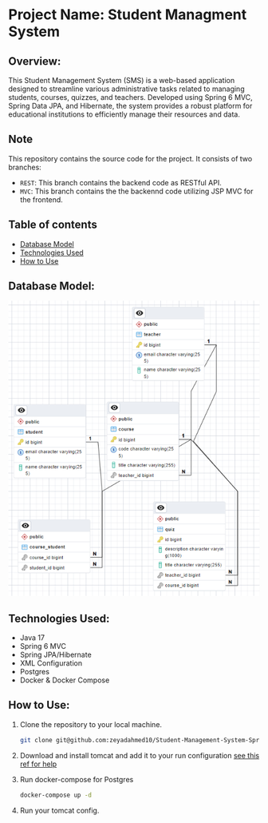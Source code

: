 # Project Name: Student Managment System

## Overview:
This Student Management System (SMS) is a web-based application designed to streamline various administrative tasks related to managing students, courses, quizzes, and teachers. Developed using Spring 6 MVC, Spring Data JPA, and Hibernate, the system provides a robust platform for educational institutions to efficiently manage their resources and data.
## Note
This repository contains the source code for the project. It consists of two branches:

- `REST`: This branch contains the backend code as RESTful API.
- `MVC`: This branch contains the the backennd code utilizing JSP MVC for the frontend.
## Table of contents
- [Database Model](#database-model)
- [Technologies Used](#technologies-used)
- [How to Use](#how-to-use)
  
## Database Model:
![micro](https://github.com/zeyadahmed10/Student-Management-System-Spring-MVC/blob/main/database_sms.png)

## Technologies Used:
- Java 17
- Spring 6 MVC
- Spring JPA/Hibernate
- XML Configuration
- Postgres
- Docker & Docker Compose
## How to Use:
1. Clone the repository to your local machine.
   
   ```bash
   git clone git@github.com:zeyadahmed10/Student-Management-System-Spring-MVC.git
2. Download and install tomcat and add it to your run configuration [see this ref for help](https://plugins.jetbrains.com/plugin/9492-smart-tomcat)
3. Run docker-compose for Postgres

     ```bash
     docker-compose up -d
4. Run your tomcat config.
